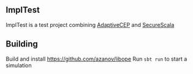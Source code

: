 ## ImplTest

ImplTest is a test project combining [AdaptiveCEP](https://github.com/pweisenburger/AdaptiveCEP) and [SecureScala](https://github.com/azanov/securescala)

## Building

Build and install https://github.com/azanov/libope
Run `sbt run` to start a simulation
